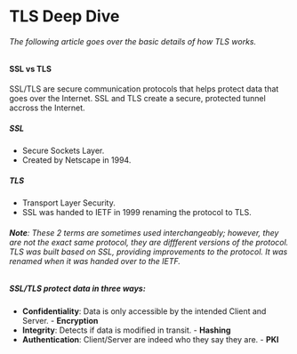 # **TLS Deep Dive**

###### The following article goes over the basic details of how TLS works.

#### **SSL vs TLS**

SSL/TLS are secure communication protocols that helps protect data that goes over the Internet. SSL and TLS create a secure, protected tunnel accross the Internet.

##### **SSL**

- Secure Sockets Layer.  
- Created by Netscape in 1994.

##### **TLS**

- Transport Layer Security.  
- SSL was handed to IETF in 1999 renaming the protocol to TLS.  

###### **Note**: These 2 terms are sometimes used interchangeably; however, they are not the exact same protocol, they are diffferent versions of the protocol. TLS was built based on SSL, providing improvements to the protocol. It was renamed when it was handed over to the IETF.

##### SSL/TLS protect data in three ways:

- **Confidentiality**: Data is only accessible by the intended Client and Server. - **Encryption**
- **Integrity**: Detects if data is modified in transit. - **Hashing**
- **Authentication**: Client/Server are indeed who they say they are. - **PKI**